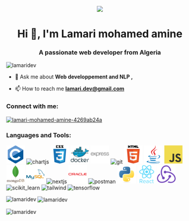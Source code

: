 <p align="center"><img src="https://media.licdn.com/dms/image/C4E12AQHohaaJm6qNNw/article-cover_image-shrink_423_752/0/1630526455370?e=1726704000&v=beta&t=TAoRP52qZd1AVkT2937x6xSar9Nzc-T9y2UJCe3en54" /></p>
<h1 align="center">Hi 👋, I'm Lamari mohamed amine</h1>
<h3 align="center">A passionate web developer from Algeria</h3>

<p align="left"> <img src="https://komarev.com/ghpvc/?username=lamaridev&label=Profile%20views&color=0e75b6&style=flat" alt="lamaridev"/> </p>

<!-- <img align="right" alt="Coding" width="400" src="https://cdn.dribbble.com/users/1162077/screenshots/3848914/programmer.gif"/>
<br/> -->

<!-- - 🔭 I’m currently working on [helo](link) -->

<!-- - 🌱 I’m currently learning **devops** -->

<!-- - 👯 I’m looking to collaborate on **hi**

- 🤝 I’m looking for help with **hi** -->

<!-- - 👨‍💻 All of my projects are available at [portfolio](portfolio) -->

<!-- - 📝 I regularly write articles on [blogs](blogs) -->

- 💬 Ask me about **Web developpement and NLP ,**

- 📫 How to reach me **lamari.dev@gmail.com**

<!-- - 📄 Know about my experiences [cv](cv) -->


<h3 align="left">Connect with me:</h3>
<p align="left">
<a href="https://linkedin.com/in/lamari-mohamed-amine-4269ab24a" target="blank"><img align="center" src="https://raw.githubusercontent.com/rahuldkjain/github-profile-readme-generator/master/src/images/icons/Social/linked-in-alt.svg" alt="lamari-mohamed-amine-4269ab24a" height="30" width="40" /></a>
</p>

<h3 align="left">Languages and Tools:</h3>
<p align ="left">
<img src="https://raw.githubusercontent.com/devicons/devicon/master/icons/c/c-original.svg" alt="c" width="50" height="50"/>
<img src="https://www.chartjs.org/media/logo-title.svg" alt="chartjs" width="50" height="50"/>
<img src="https://raw.githubusercontent.com/devicons/devicon/master/icons/css3/css3-original-wordmark.svg" alt="css3" width="50" height="50"/>
<img src="https://raw.githubusercontent.com/devicons/devicon/master/icons/docker/docker-original-wordmark.svg" alt="docker" width="50" height="50"/>
<img src="https://raw.githubusercontent.com/devicons/devicon/master/icons/express/express-original-wordmark.svg" alt="express" width="50" height="50"/>  
<img src="https://www.vectorlogo.zone/logos/git-scm/git-scm-icon.svg" alt="git" width="50" height="50"/> 
<img src="https://raw.githubusercontent.com/devicons/devicon/master/icons/html5/html5-original-wordmark.svg" alt="html5" width="50" height="50"/> 
<img src="https://raw.githubusercontent.com/devicons/devicon/master/icons/java/java-original.svg" alt="java" width="50" height="50"/> 
<img src="https://raw.githubusercontent.com/devicons/devicon/master/icons/javascript/javascript-original.svg" alt="javascript" width="50" height="50"/> 
<img src="https://raw.githubusercontent.com/devicons/devicon/master/icons/mongodb/mongodb-original-wordmark.svg" alt="mongodb" width="50" height="50"/> 
<img src="https://raw.githubusercontent.com/devicons/devicon/master/icons/mysql/mysql-original-wordmark.svg" alt="mysql" width="50" height="50"/> 
<img src="https://cdn.worldvectorlogo.com/logos/nextjs-2.svg" alt="nextjs" width="50" height="50"/> 
<img src="https://raw.githubusercontent.com/devicons/devicon/master/icons/oracle/oracle-original.svg" alt="oracle" width="50" height="50"/> 
<img src="https://www.vectorlogo.zone/logos/getpostman/getpostman-icon.svg" alt="postman" width="50" height="50"/> 
<img src="https://raw.githubusercontent.com/devicons/devicon/master/icons/python/python-original.svg" alt="python" width="50" height="50"/> 
<img src="https://raw.githubusercontent.com/devicons/devicon/master/icons/react/react-original-wordmark.svg" alt="react" width="50" height="50"/>
<img src="https://raw.githubusercontent.com/devicons/devicon/master/icons/redux/redux-original.svg" alt="redux" width="50" height="50"/> 
<img src="https://upload.wikimedia.org/wikipedia/commons/0/05/Scikit_learn_logo_small.svg" alt="scikit_learn" width="50" height="50"/> 
<img src="https://www.vectorlogo.zone/logos/tailwindcss/tailwindcss-icon.svg" alt="tailwind" width="50" height="50"/> 
<img src="https://www.vectorlogo.zone/logos/tensorflow/tensorflow-icon.svg" alt="tensorflow" width="50" height="50"/> 
</p>

<p><img align="left" src="https://github-readme-stats.vercel.app/api/top-langs?username=lamaridev&show_icons=true&locale=en&layout=compact" alt="lamaridev" /></p>

<p>&nbsp;<img align="center" src="https://github-readme-stats.vercel.app/api?username=lamaridev&show_icons=true&locale=en" alt="lamaridev" /></p>

<p><img align="center" src="https://github-readme-streak-stats.herokuapp.com/?user=lamaridev&" alt="lamaridev" /></p>
